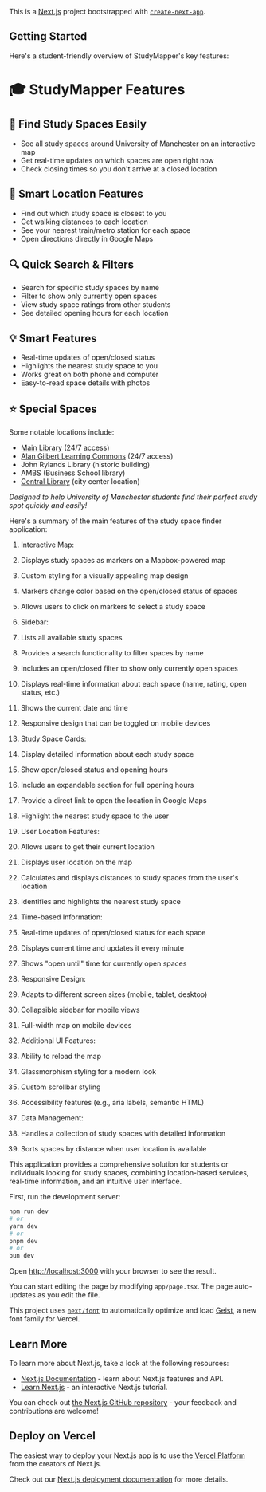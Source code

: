 This is a [Next.js](https://nextjs.org) project bootstrapped with [`create-next-app`](https://nextjs.org/docs/app/api-reference/cli/create-next-app).

## Getting Started

Here's a student-friendly overview of StudyMapper's key features:

# 🎓 StudyMapper Features

## 📍 Find Study Spaces Easily
- See all study spaces around University of Manchester on an interactive map
- Get real-time updates on which spaces are open right now
- Check closing times so you don't arrive at a closed location

## 📱 Smart Location Features 
- Find out which study space is closest to you
- Get walking distances to each location
- See your nearest train/metro station for each space
- Open directions directly in Google Maps

## 🔍 Quick Search & Filters
- Search for specific study spaces by name
- Filter to show only currently open spaces
- View study space ratings from other students
- See detailed opening hours for each location

## 💡 Smart Features
- Real-time updates of open/closed status
- Highlights the nearest study space to you
- Works great on both phone and computer
- Easy-to-read space details with photos

## ⭐ Special Spaces
Some notable locations include:
- [Main Library](app/page.tsx) (24/7 access)
- [Alan Gilbert Learning Commons](app/page.tsx) (24/7 access)
- John Rylands Library (historic building)
- AMBS (Business School library)
- [Central Library](app/page.tsx) (city center location)

*Designed to help University of Manchester students find their perfect study spot quickly and easily!*

Here's a summary of the main features of the study space finder application:

1. Interactive Map:

1. Displays study spaces as markers on a Mapbox-powered map
2. Custom styling for a visually appealing map design
3. Markers change color based on the open/closed status of spaces
4. Allows users to click on markers to select a study space



2. Sidebar:

1. Lists all available study spaces
2. Provides a search functionality to filter spaces by name
3. Includes an open/closed filter to show only currently open spaces
4. Displays real-time information about each space (name, rating, open status, etc.)
5. Shows the current date and time
6. Responsive design that can be toggled on mobile devices



3. Study Space Cards:

1. Display detailed information about each study space
2. Show open/closed status and opening hours
3. Include an expandable section for full opening hours
4. Provide a direct link to open the location in Google Maps
5. Highlight the nearest study space to the user



4. User Location Features:

1. Allows users to get their current location
2. Displays user location on the map
3. Calculates and displays distances to study spaces from the user's location
4. Identifies and highlights the nearest study space



5. Time-based Information:

1. Real-time updates of open/closed status for each space
2. Displays current time and updates it every minute
3. Shows "open until" time for currently open spaces



6. Responsive Design:

1. Adapts to different screen sizes (mobile, tablet, desktop)
2. Collapsible sidebar for mobile views
3. Full-width map on mobile devices



7. Additional UI Features:

1. Ability to reload the map
2. Glassmorphism styling for a modern look
3. Custom scrollbar styling
4. Accessibility features (e.g., aria labels, semantic HTML)



8. Data Management:

1. Handles a collection of study spaces with detailed information
2. Sorts spaces by distance when user location is available





This application provides a comprehensive solution for students or individuals looking for study spaces, combining location-based services, real-time information, and an intuitive user interface.

First, run the development server:

```bash
npm run dev
# or
yarn dev
# or
pnpm dev
# or
bun dev
```

Open [http://localhost:3000](http://localhost:3000) with your browser to see the result.

You can start editing the page by modifying `app/page.tsx`. The page auto-updates as you edit the file.

This project uses [`next/font`](https://nextjs.org/docs/app/building-your-application/optimizing/fonts) to automatically optimize and load [Geist](https://vercel.com/font), a new font family for Vercel.

## Learn More

To learn more about Next.js, take a look at the following resources:

- [Next.js Documentation](https://nextjs.org/docs) - learn about Next.js features and API.
- [Learn Next.js](https://nextjs.org/learn) - an interactive Next.js tutorial.

You can check out [the Next.js GitHub repository](https://github.com/vercel/next.js) - your feedback and contributions are welcome!

## Deploy on Vercel

The easiest way to deploy your Next.js app is to use the [Vercel Platform](https://vercel.com/new?utm_medium=default-template&filter=next.js&utm_source=create-next-app&utm_campaign=create-next-app-readme) from the creators of Next.js.

Check out our [Next.js deployment documentation](https://nextjs.org/docs/app/building-your-application/deploying) for more details.
